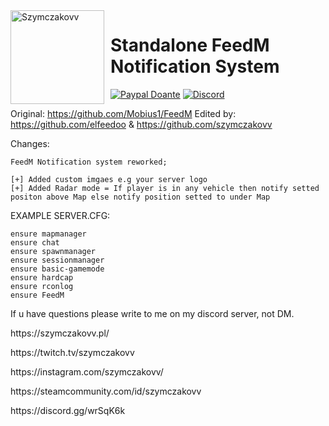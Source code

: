 <img width="150" height="150" align="left" style="float: left; margin: 0 10px 0 0;" alt="Szymczakovv" src="https://i.imgur.com/42AnCgD.jpg">  

# Standalone FeedM Notification System
[![Paypal Doante](https://img.shields.io/badge/paypal-donate-blue.svg)](https://www.paypal.me/oplatyprimerp)
[![Discord](https://discordapp.com/api/guilds/252317073814978561/embed.png)](https://discord.gg/wrSqK6k)

Original: https://github.com/Mobius1/FeedM
Edited by: https://github.com/elfeedoo & https://github.com/szymczakovv

Changes:
```
FeedM Notification system reworked;

[+] Added custom imgaes e.g your server logo
[+] Added Radar mode = If player is in any vehicle then notify setted positon above Map else notify position setted to under Map
```

EXAMPLE SERVER.CFG:
```
ensure mapmanager
ensure chat
ensure spawnmanager
ensure sessionmanager
ensure basic-gamemode
ensure hardcap
ensure rconlog
ensure FeedM
```
If u have questions please write to me on my discord server, not DM.

<p></p>
https://szymczakovv.pl/
<p></p>
https://twitch.tv/szymczakovv
<p></p>
https://instagram.com/szymczakovv/
<p></p>
https://steamcommunity.com/id/szymczakovv

<p></p>
https://discord.gg/wrSqK6k

